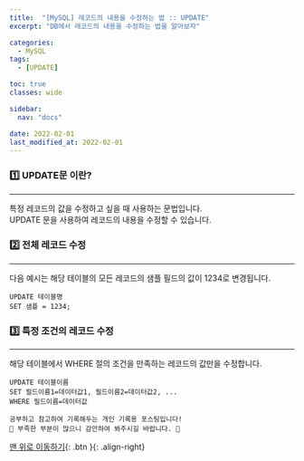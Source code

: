 ```yaml
---
title:  "[MySQL] 레코드의 내용을 수정하는 법 :: UPDATE"
excerpt: "DB에서 레코드의 내용을 수정하는 법을 알아보자"

categories:
  - MySQL
tags:
  - [UPDATE]

toc: true
classes: wide

sidebar:
  nav: "docs"

date: 2022-02-01
last_modified_at: 2022-02-01
---
```


### 1️⃣ UPDATE문 이란?
---

특정 레코드의 값을 수정하고 싶을 때 사용하는 문법입니다.<br>
UPDATE 문을 사용하여 레코드의 내용을 수정할 수 있습니다.

### 2️⃣ 전체 레코드 수정
---

다음 예시는 해당 테이블의 모든 레코드의 샘플 필드의 값이 1234로 변경됩니다.

```
UPDATE 테이블명
SET 샘플 = 1234;
```

### 3️⃣ 특정 조건의 레코드 수정
---

해당 테이블에서 WHERE 절의 조건을 만족하는 레코드의 값만을 수정합니다.

```
UPDATE 테이블이름
SET 필드이름1=데이터값1, 필드이름2=데이터값2, ...
WHERE 필드이름=데이터값
```

```
공부하고 참고하여 기록해두는 개인 기록용 포스팅입니다!
🤔 부족한 부분이 많으니 감안하여 봐주시길 바랍니다. 🤔
```

[맨 위로 이동하기](#){: .btn }{: .align-right}